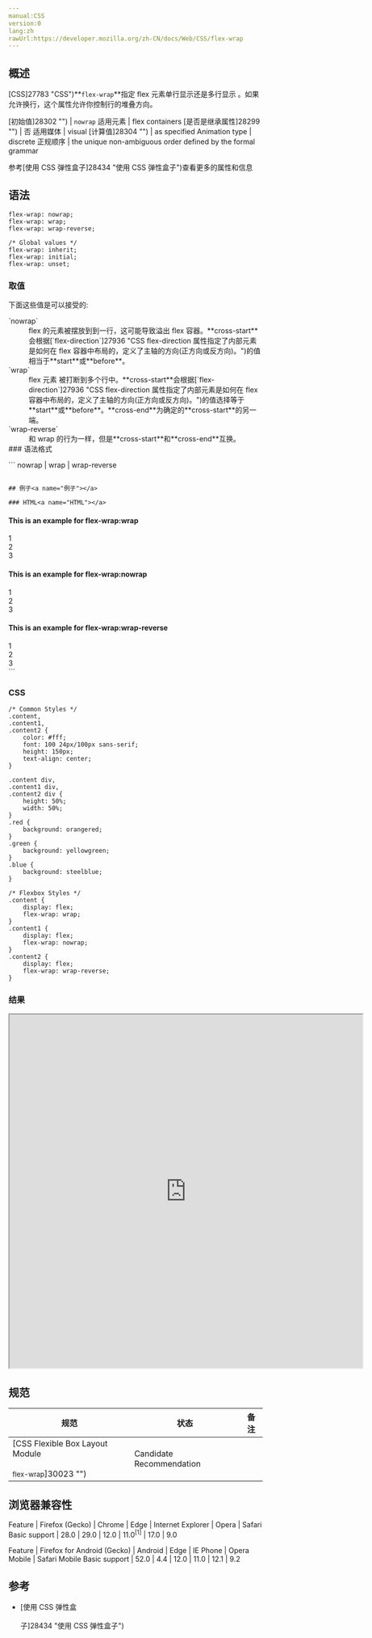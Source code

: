 ```yaml
---
manual:CSS
version:0
lang:zh
rawUrl:https://developer.mozilla.org/zh-CN/docs/Web/CSS/flex-wrap
---
```





## 概述<a name="概述"></a>


[CSS]27783 "CSS")**`flex-wrap`**指定 flex 元素单行显示还是多行显示 。如果允许换行，这个属性允许你控制行的堆叠方向。


[初始值]28302 "") | `nowrap` 
适用元素 | flex containers 
[是否是继承属性]28299 "") | 否 
适用媒体 | visual 
[计算值]28304 "") | as specified 
Animation type | discrete 
正规顺序 | the unique non-ambiguous order defined by the formal grammar 



参考[使用 CSS 弹性盒子]28434 "使用 CSS 弹性盒子")查看更多的属性和信息


## 语法<a name="语法"></a>

```
flex-wrap: nowrap;
flex-wrap: wrap;
flex-wrap: wrap-reverse;

/* Global values */
flex-wrap: inherit;
flex-wrap: initial;
flex-wrap: unset;
```

### 取值<a name="取值"></a>


下面这些值是可以接受的:

<dl><dt id=''>`nowrap`</dt><dd>flex 的元素被摆放到到一行，这可能导致溢出 flex 容器。**cross-start**会根据[`flex-direction`]27936 "CSS flex-direction 属性指定了内部元素是如何在 flex 容器中布局的，定义了主轴的方向(正方向或反方向)。")的值 相当于**start**或**before**。</dd><dt id=''>`wrap`</dt><dd>flex 元素 被打断到多个行中。**cross-start**会根据[`flex-direction`]27936 "CSS flex-direction 属性指定了内部元素是如何在 flex 容器中布局的，定义了主轴的方向(正方向或反方向)。")的值选择等于**start**或**before**。**cross-end**为确定的**cross-start**的另一端。</dd><dt id=''>`wrap-reverse`</dt><dd>和 wrap 的行为一样，但是**cross-start**和**cross-end**互换。</dd><dt id=''>
### 语法格式<a name="语法格式"></a>
</dt></dl>
```
nowrap | wrap | wrap-reverse

```

## 例子<a name="例子"></a>

### HTML<a name="HTML"></a>

```
<h4>This is an example for flex-wrap:wrap </h4>
<div class="content">
  <div class="red">1</div>
  <div class="green">2</div>
  <div class="blue">3</div>
</div>
<h4>This is an example for flex-wrap:nowrap </h4>
<div class="content1">
  <div class="red">1</div>
  <div class="green">2</div>
  <div class="blue">3</div>
</div>
<h4>This is an example for flex-wrap:wrap-reverse </h4>
<div class="content2">
  <div class="red">1</div>
  <div class="green">2</div>
  <div class="blue">3</div>
</div>
```

### CSS<a name="CSS"></a>

```
/* Common Styles */
.content,
.content1,
.content2 {
    color: #fff;
    font: 100 24px/100px sans-serif;
    height: 150px;
    text-align: center;
}

.content div,
.content1 div,
.content2 div {
    height: 50%;
    width: 50%;
}
.red {
    background: orangered;
}
.green {
    background: yellowgreen;
}
.blue {
    background: steelblue;
}

/* Flexbox Styles */
.content {
    display: flex;
    flex-wrap: wrap;
}
.content1 {
    display: flex;
    flex-wrap: nowrap;
}
.content2 {
    display: flex;
    flex-wrap: wrap-reverse;
}
```

### 结果<a name="结果"></a>


<iframe src='https://mdn.mozillademos.org/zh-CN/docs/Web/CSS/flex-wrap$samples/Examples?revision=1296305' width='700px' height='700px'></iframe>


## 规范<a name="规范"></a>

规范 | 状态 | 备注 
 ---  |  ---  |  ---  | 
[CSS Flexible Box Layout Module<br></br><small>flex-wrap</small>]30023 "") | Candidate Recommendation |  


## 浏览器兼容性<a name="浏览器兼容性"></a>

Feature | Firefox (Gecko) | Chrome | Edge | Internet Explorer | Opera | Safari 
Basic support | 28.0 | 29.0 | 12.0 | 11.0<sup>[1]</sup> | 17.0 | 9.0 


Feature | Firefox for Android (Gecko) | Android | Edge | IE Phone | Opera Mobile | Safari Mobile 
Basic support | 52.0 | 4.4 | 12.0 | 11.0 | 12.1 | 9.2 


## 参考<a name="参考"></a>

* [使用 CSS 弹性盒<br></br>子]28434 "使用 CSS 弹性盒子")




